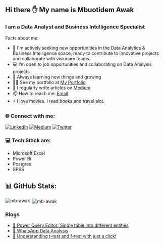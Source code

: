 ## Hi there ✋ My name is Mbuotidem Awak


### I am a Data Analyst and Business Intelligence Specialist



Facts about me:

- 👯 I'm actively seeking new opportunities in the Data Analytics & Business Intelligence space, ready to contribute to innovative projects and collaborate with visionary teams.
- 💻 I’m open to job opportunities and collaborating on Data Analysis projects 
- 💬 Always learning new things and growing
- 👨‍💻 See my portfolio at [My Portfolio](https://linktr.ee/mbawak)
- 📝 I regularly write articles on [Medium](https://medium.com/@mb_awak)
- 📫 How to reach me: [Email](mailto:faithawak11@gmail.com)
- ⚡ I love movies. I read books and travel alot. 


<h3 align="left">🌐  Connect with me:</h3>

[![LinkedIn](https://img.shields.io/badge/LinkedIn-%230077B5.svg?logo=linkedin&logoColor=white)](https://www.linkedin.com/in/mbuotidem/) [![Medium](https://img.shields.io/badge/Medium-12100E?logo=medium&logoColor=white)](https://medium.com/@mb_awak) [![Twitter](https://img.shields.io/badge/Twitter-%231DA1F2.svg?logo=Twitter&logoColor=white)](https://twitter.com/mb_awak) 


### 💻 Tech Stack are:
- Microsoft Excel
- Power Bi
- Postgres
- SPSS

## 📊 GitHub Stats:
<p><img align="left" src="https://github-readme-stats.vercel.app/api?username=mb-awak&theme=dark&hide_border=false&include_all_commits=false&count_private=false" alt="mb-awak" /></p>

<p>&nbsp;<img align="center" src="https://github-readme-streak-stats.herokuapp.com/?user=mb-awak&theme=dark&hide_border=false" alt="mb-awak" /></p>



### Blogs
- [📔 Power Query Editor: Single table into different entities ](https://medium.com/@mb_awak/power-query-editor-single-table-into-different-entities-0634724074f7)
- [📗 WhatsApp Data Analysis ](https://medium.com/@mb_awak/whatsapp-chat-data-analysis-547f99c830c9)
- [📕 Understanding t-test and f-test with just a click! ](https://medium.com/@mb_awak/understand-t-test-f-tets-with-just-a-click-9452f6d6ebbd)


